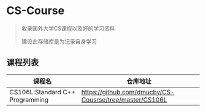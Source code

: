 # CS-Course
> 收录国外大学CS课程以及好的学习资料
>
> 建设此存储库是为记录自身学习

## 课程列表

| 课程名                          | 仓库地址                                                |
| ------------------------------- | ------------------------------------------------------- |
| CS106L:Standard C++ Programming | https://github.com/dmucby/CS-Cousrse/tree/master/CS106L |

